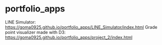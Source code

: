 # portfolio_apps
LINE Simulator: https://goma0925.github.io/portfolio_apps/LINE_Simulator/index.html
Grade point visualizer made with D3: https://goma0925.github.io/portfolio_apps/project_2/index.html
